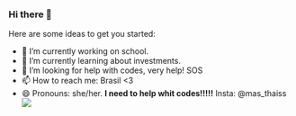 ### Hi there 👋

Here are some ideas to get you started:

- 🔭 I’m currently working on school.
- 🌱 I’m currently learning about investments.
- 🤔 I’m looking for help with codes, very help! SOS
- 📫 How to reach me: Brasil <3
- 😄 Pronouns: she/her.
**I need to help whit codes!!!!!**
Insta: @mas_thaiss
![](https://media1.tenor.com/m/bBk2sSzs7rcAAAAd/coke-rakeitoop.gif)
